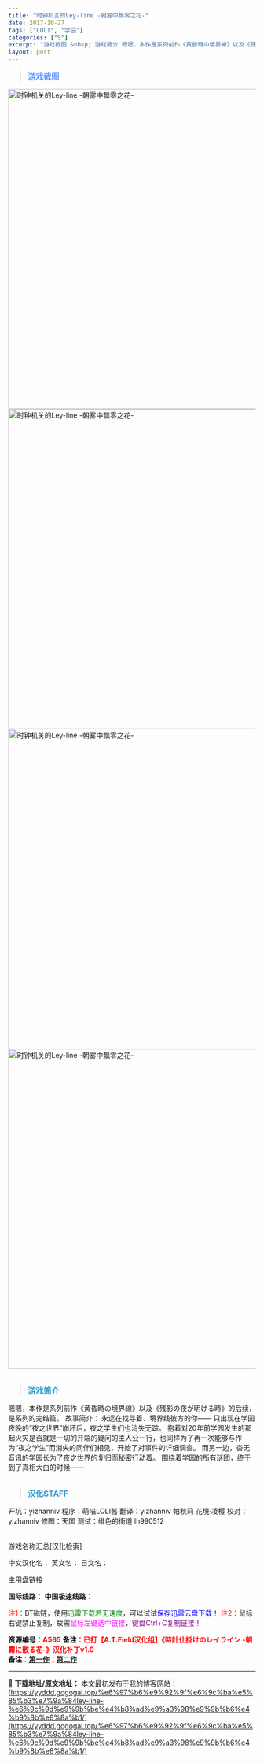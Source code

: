 ```yaml
---
title: "时钟机关的Ley-line -朝雾中飘零之花-"
date: 2017-10-27
tags: ["LOLI", "学园"]
categories: ["S"]
excerpt: "游戏截图 &nbsp; 游戏简介 嗯嗯，本作是系列前作《黄昏時の境界線》以及《残影の夜が明ける時》的后续，是系列的完结篇。 故事简介： 永远在找寻着、境界线彼方的你—— 只出现在学园夜晚的“夜之世界”崩坏后，夜之学生们也消失无踪。 抱着对20年前学园发生的那起火灾是否就是一切的开端的疑问的主人公一行&hellip;"
layout: post
---
```


<div>
<blockquote><b><span style="font-size: 12pt; color: #6699ff;">游戏截图</span></b></blockquote>
<div><img title="点击放大" src="https://yyddd.gogogal.top/wp-content/uploads/2025/04/20250430_6811fb5cccdfa.webp" alt="时钟机关的Ley-line -朝雾中飘零之花-" width="650" /></div>
<div><img title="点击放大" src="https://yyddd.gogogal.top/wp-content/uploads/2025/04/20250430_6811fb5e3f20e.webp" alt="时钟机关的Ley-line -朝雾中飘零之花-" width="650" /></div>
<div><img title="点击放大" src="https://yyddd.gogogal.top/wp-content/uploads/2025/04/20250430_6811fb6102c74.webp" alt="时钟机关的Ley-line -朝雾中飘零之花-" width="650" /></div>
<div><img title="点击放大" src="https://yyddd.gogogal.top/wp-content/uploads/2025/04/20250430_6811fb640859d.webp" alt="时钟机关的Ley-line -朝雾中飘零之花-" width="650" /></div>
&nbsp;
<blockquote><b><span style="font-size: 12pt; color: #3399cc;">游戏简介</span></b></blockquote>
<div>嗯嗯，本作是系列前作《黄昏時の境界線》以及《残影の夜が明ける時》的后续，是系列的完结篇。
故事简介：
永远在找寻着、境界线彼方的你——
只出现在学园夜晚的“夜之世界”崩坏后，夜之学生们也消失无踪。
抱着对20年前学园发生的那起火灾是否就是一切的开端的疑问的主人公一行，也同样为了再一次能够与作为“夜之学生”而消失的同伴们相见，开始了对事件的详细调查。
而另一边，杳无音讯的学园长为了夜之世界的复归而秘密行动着。
围绕着学园的所有谜团，终于到了真相大白的时候——</div>
&nbsp;
<blockquote><b><span style="font-size: 12pt; color: #3399cc;">汉化STAFF</span></b></blockquote>
<div>开坑：yizhanniv
程序：萌喵LOLI酱
翻译：yizhanniv 帕秋莉 花境·凌樱
校对：yizhanniv
修图：天国
测试：绯色的街道 lh990512</div>
&nbsp;

游戏名称汇总[汉化检索]

中文汉化名：
英文名：
日文名：

</div>
<div class="panel panel-primary">
<div class="panel-heading">主用盘链接</div>
<div class="panel-body">

<b>国际线路：</b>
<b>中国极速线路：</b>


<span style="color: #ff0000;">注1：</span>BT磁链，使用<span style="color: #008000;">迅雷下载若无速度</span>，可以试试<span style="color: #0000ff;">保存迅雷云盘下载！</span>
<span style="color: #ff0000;">注2：</span>鼠标右键禁止复制，故需<span style="color: #ff00ff;">鼠标左键选中链接</span>，<span style="color: #800080;">键盘Ctrl+C复制链接！</span>

</div>
<div class="panel-footer"><span style="color: #ff0000;"><b><span style="color: #000000;">资源编号</span>：A565</b></span>
<span style="color: #ff0000;"><span style="color: #ff0000;"><b><span style="color: #000000;">备注</span>：已打【A.T.Field汉化组】《時計仕掛けのレイライン -朝霧に散る花-》汉化补丁v1.0</b></span></span>
<div><span style="color: #ff0000;"><b><span style="color: #000000;">备注</span>：<a href="https://yyddd.gogogal.top/%e6%97%b6%e9%92%9f%e6%9c%ba%e5%85%b3%e7%9a%84ley-line-%e9%bb%84%e6%98%8f%e6%97%b6%e7%9a%84%e5%a2%83%e7%95%8c%e7%ba%bf/" target="_blank" rel="noopener">第一作</a>；<a href="https://yyddd.gogogal.top/%e6%97%b6%e9%92%9f%e6%9c%ba%e5%85%b3%e7%9a%84ley-line-%e6%ae%8b%e5%bd%b1%e4%b9%8b%e5%a4%9c%e5%b0%86%e6%98%8e%e6%97%b6/" target="_blank" rel="noopener">第二作</a></b></span></div>
</div>
</div>

---
📖 **下载地址/原文地址：** 本文最初发布于我的博客网站：[https://yyddd.gogogal.top/%e6%97%b6%e9%92%9f%e6%9c%ba%e5%85%b3%e7%9a%84ley-line-%e6%9c%9d%e9%9b%be%e4%b8%ad%e9%a3%98%e9%9b%b6%e4%b9%8b%e8%8a%b1/](https://yyddd.gogogal.top/%e6%97%b6%e9%92%9f%e6%9c%ba%e5%85%b3%e7%9a%84ley-line-%e6%9c%9d%e9%9b%be%e4%b8%ad%e9%a3%98%e9%9b%b6%e4%b9%8b%e8%8a%b1/)
